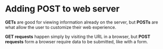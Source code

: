# Adding POST to web server

**GETs** are good for viewing information already on the server, but **POSTs** are what allow the user to customize their web experience.

**GET requests** happen simply by visiting the URL in a browser, but **POST requests** form a browser require data to be submitted, like with a form.  
